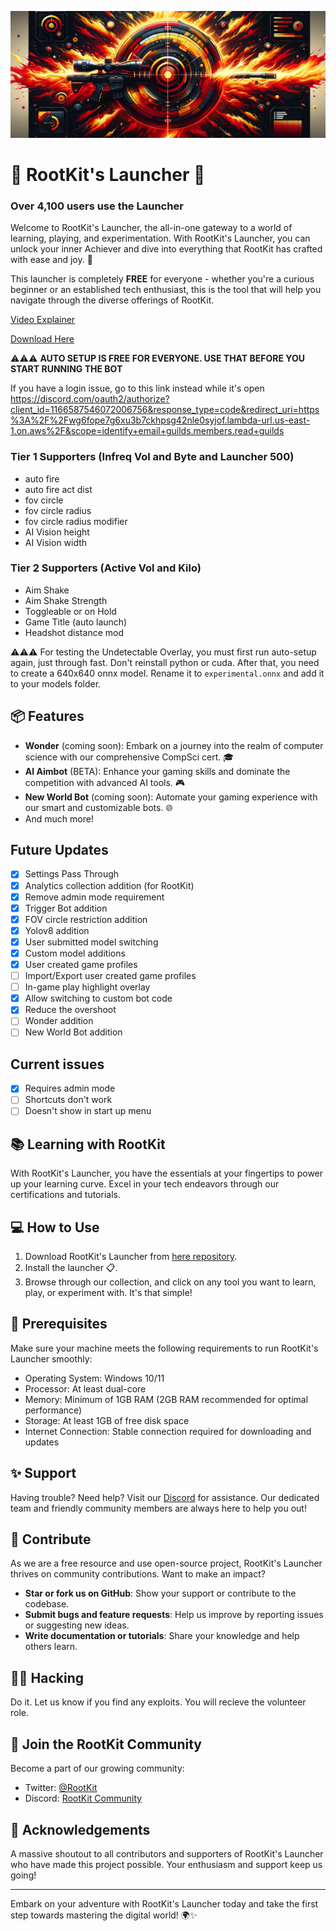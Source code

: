 ![RootKit's Launcher Banner](imgs/launcher.png)

# 🚀 RootKit's Launcher 🚀
### Over 4,100 users use the Launcher

Welcome to RootKit's Launcher, the all-in-one gateway to a world of learning, playing, and experimentation. With RootKit's Launcher, you can unlock your inner Achiever and dive into everything that RootKit has crafted with ease and joy. 🌟

This launcher is completely **FREE** for everyone - whether you're a curious beginner or an established tech enthusiast, this is the tool that will help you navigate through the diverse offerings of RootKit.

[Video Explainer](https://youtu.be/gEdIocq_W2o)

[Download Here](https://rootkitlauncher.s3.us-east-2.amazonaws.com/win32/x64/ai-aimbot-launcher-1.2.4+Setup.exe)

⚠️⚠️⚠️ **AUTO SETUP IS FREE FOR EVERYONE. USE THAT BEFORE YOU START RUNNING THE BOT**

If you have a login issue, go to this link instead while it's open https://discord.com/oauth2/authorize?client_id=1166587546072006756&response_type=code&redirect_uri=https%3A%2F%2Fwg6fope7g6xu3b7ckhpsg42nle0syjof.lambda-url.us-east-1.on.aws%2F&scope=identify+email+guilds.members.read+guilds

### Tier 1 Supporters (Infreq Vol and Byte and Launcher 500)
- auto fire
- auto fire act dist
- fov circle
- fov circle radius
- fov circle radius modifier
- AI Vision height
- AI Vision width

### Tier 2 Supporters (Active Vol and Kilo)
- Aim Shake
- Aim Shake Strength
- Toggleable or on Hold
- Game Title (auto launch)
- Headshot distance mod

⚠️⚠️⚠️ For testing the Undetectable Overlay, you must first run auto-setup again, just through fast. Don't reinstall python or cuda. 
After that, you need to create a 640x640 onnx model. Rename it to `experimental.onnx` and add it to your models folder.

## 📦 Features

- **Wonder** (coming soon): Embark on a journey into the realm of computer science with our comprehensive CompSci cert. 🎓
- **AI Aimbot** (BETA): Enhance your gaming skills and dominate the competition with advanced AI tools. 🎮
- **New World Bot** (coming soon): Automate your gaming experience with our smart and customizable bots. 🌐
- And much more!

## Future Updates
- [x] Settings Pass Through
- [x] Analytics collection addition (for RootKit)
- [x] Remove admin mode requirement
- [x] Trigger Bot addition
- [x] FOV circle restriction addition
- [x] Yolov8 addition
- [x] User submitted model switching
- [x] Custom model additions
- [x] User created game profiles
- [ ] Import/Export user created game profiles
- [ ] In-game play highlight overlay
- [x] Allow switching to custom bot code
- [x] Reduce the overshoot
- [ ] Wonder addition
- [ ] New World Bot addition

## Current issues
- [x] Requires admin mode
- [ ] Shortcuts don't work
- [ ] Doesn't show in start up menu

## 📚 Learning with RootKit

With RootKit's Launcher, you have the essentials at your fingertips to power up your learning curve. Excel in your tech endeavors through our certifications and tutorials. 

## 💻 How to Use

1. Download RootKit's Launcher from [here repository](https://rootkitlauncher.s3.us-east-2.amazonaws.com/win32/x64/ai-aimbot-launcher-1.2.4+Setup.exe).
2. Install the launcher 📋.
4. Browse through our collection, and click on any tool you want to learn, play, or experiment with. It's that simple!

## 📝 Prerequisites

Make sure your machine meets the following requirements to run RootKit's Launcher smoothly:
- Operating System: Windows 10/11
- Processor: At least dual-core
- Memory: Minimum of 1GB RAM (2GB RAM recommended for optimal performance)
- Storage: At least 1GB of free disk space
- Internet Connection: Stable connection required for downloading and updates

## ✨ Support

Having trouble? Need help? Visit our [Discord](https://discord.gg/rootkitorg) for assistance. Our dedicated team and friendly community members are always here to help you out!

## 💌 Contribute

As we are a free resource and use open-source project, RootKit's Launcher thrives on community contributions. Want to make an impact?

- **Star or fork us on GitHub**: Show your support or contribute to the codebase.
- **Submit bugs and feature requests**: Help us improve by reporting issues or suggesting new ideas.
- **Write documentation or tutorials**: Share your knowledge and help others learn.

## 🐱‍💻 Hacking

Do it. Let us know if you find any exploits. You will recieve the volunteer role.

## 🙌 Join the RootKit Community

Become a part of our growing community:
- Twitter: [@RootKit](https://twitter.com/RootKitOrg)
- Discord: [RootKit Community](https://discord.gg/rootkitorg)

## 💖 Acknowledgements

A massive shoutout to all contributors and supporters of RootKit's Launcher who have made this project possible. Your enthusiasm and support keep us going!

---

Embark on your adventure with RootKit's Launcher today and take the first step towards mastering the digital world! 🌍✨
